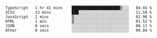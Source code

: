 <!--START_SECTION:waka-->

```text
TypeScript   1 hr 41 mins    █████████████████████▒░░░   84.91 %
SCSS         13 mins         ███░░░░░░░░░░░░░░░░░░░░░░   11.50 %
JavaScript   2 mins          ▒░░░░░░░░░░░░░░░░░░░░░░░░   01.90 %
HTML         1 min           ▒░░░░░░░░░░░░░░░░░░░░░░░░   01.52 %
JSON         0 secs          ░░░░░░░░░░░░░░░░░░░░░░░░░   00.12 %
Other        0 secs          ░░░░░░░░░░░░░░░░░░░░░░░░░   00.04 %
```

<!--END_SECTION:waka-->


<!--
**Leorio21/Leorio21** is a ✨ _special_ ✨ repository because its `README.md` (this file) appears on your GitHub profile.

Here are some ideas to get you started:

- 🔭 I’m currently working on ...
- 🌱 I’m currently learning ...
- 👯 I’m looking to collaborate on ...
- 🤔 I’m looking for help with ...
- 💬 Ask me about ...
- 📫 How to reach me: ...
- 😄 Pronouns: ...
- ⚡ Fun fact: ...
-->
